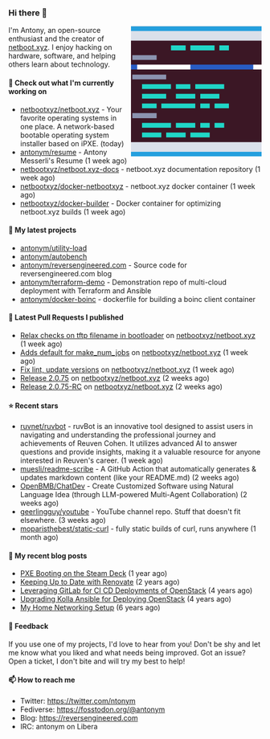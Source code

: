 
### Hi there 👋

<img align="right" src="https://raw.githubusercontent.com/antonym/antonym/master/assets/nbxyz.png" width="260">

I'm Antony, an open-source enthusiast and the creator of [netboot.xyz](https://netboot.xyz). I enjoy 
hacking on hardware, software, and helping others learn about technology. 

#### 👷 Check out what I'm currently working on

- [netbootxyz/netboot.xyz](https://github.com/netbootxyz/netboot.xyz) - Your favorite operating systems in one place.  A network-based bootable operating system installer based on iPXE. (today)
- [antonym/resume](https://github.com/antonym/resume) - Antony Messerli&#39;s Resume (1 week ago)
- [netbootxyz/netboot.xyz-docs](https://github.com/netbootxyz/netboot.xyz-docs) - netboot.xyz documentation repository (1 week ago)
- [netbootxyz/docker-netbootxyz](https://github.com/netbootxyz/docker-netbootxyz) - netboot.xyz docker container (1 week ago)
- [netbootxyz/docker-builder](https://github.com/netbootxyz/docker-builder) - Docker container for optimizing netboot.xyz builds (1 week ago)

#### 🌱 My latest projects

- [antonym/utility-load](https://github.com/antonym/utility-load)
- [antonym/autobench](https://github.com/antonym/autobench)
- [antonym/reversengineered.com](https://github.com/antonym/reversengineered.com) - Source code for reversengineered.com blog
- [antonym/terraform-demo](https://github.com/antonym/terraform-demo) - Demonstration repo of multi-cloud deployment with Terraform and Ansible
- [antonym/docker-boinc](https://github.com/antonym/docker-boinc) - dockerfile for building a boinc client container

#### 🔨 Latest Pull Requests I published

- [Relax checks on tftp filename in bootloader](https://github.com/netbootxyz/netboot.xyz/pull/1365) on [netbootxyz/netboot.xyz](https://github.com/netbootxyz/netboot.xyz) (1 week ago)
- [Adds default for make_num_jobs](https://github.com/netbootxyz/netboot.xyz/pull/1364) on [netbootxyz/netboot.xyz](https://github.com/netbootxyz/netboot.xyz) (1 week ago)
- [Fix lint, update versions](https://github.com/netbootxyz/netboot.xyz/pull/1357) on [netbootxyz/netboot.xyz](https://github.com/netbootxyz/netboot.xyz) (1 week ago)
- [Release 2.0.75](https://github.com/netbootxyz/netboot.xyz/pull/1354) on [netbootxyz/netboot.xyz](https://github.com/netbootxyz/netboot.xyz) (2 weeks ago)
- [Release 2.0.75-RC](https://github.com/netbootxyz/netboot.xyz/pull/1352) on [netbootxyz/netboot.xyz](https://github.com/netbootxyz/netboot.xyz) (2 weeks ago)

#### ⭐ Recent stars

- [ruvnet/ruvbot](https://github.com/ruvnet/ruvbot) - ruvBot is an innovative tool designed to assist users in navigating and understanding the professional journey and achievements of Reuven Cohen. It utilizes advanced AI to answer questions and provide insights, making it a valuable resource for anyone interested in Reuven&#39;s career. (1 week ago)
- [muesli/readme-scribe](https://github.com/muesli/readme-scribe) - A GitHub Action that automatically generates &amp; updates markdown content (like your README.md) (2 weeks ago)
- [OpenBMB/ChatDev](https://github.com/OpenBMB/ChatDev) - Create Customized Software using Natural Language Idea (through LLM-powered Multi-Agent Collaboration) (2 weeks ago)
- [geerlingguy/youtube](https://github.com/geerlingguy/youtube) - YouTube channel repo. Stuff that doesn&#39;t fit elsewhere. (3 weeks ago)
- [moparisthebest/static-curl](https://github.com/moparisthebest/static-curl) - fully static builds of curl, runs anywhere (1 month ago)

#### 📜 My recent blog posts

- [PXE Booting on the Steam Deck](https://www.reversengineered.com/2022/08/02/pxe-booting-on-the-steam-deck/) (1 year ago)
- [Keeping Up to Date with Renovate](https://www.reversengineered.com/2022/03/13/keeping-up-to-date-with-renovate/) (2 years ago)
- [Leveraging GitLab for CI CD Deployments of OpenStack](https://www.reversengineered.com/2019/08/13/leveraging-gitlab-for-ci-cd-deployments-of-openstack/) (4 years ago)
- [Upgrading Kolla Ansible for Deploying OpenStack](https://www.reversengineered.com/2019/05/10/upgrading-kolla-ansible-for-deploying-openstack/) (4 years ago)
- [My Home Networking Setup](https://www.reversengineered.com/2017/07/29/my-home-networking-setup/) (6 years ago)

#### 💬 Feedback

If you use one of my projects, I'd love to hear from you! Don't be shy and let me know what you liked
and what needs being improved. Got an issue? Open a ticket, I don't bite and will try my best to help!

#### 📫 How to reach me

- Twitter: https://twitter.com/ntonym
- Fediverse: https://fosstodon.org/@antonym
- Blog: https://reversengineered.com
- IRC: antonym on Libera

